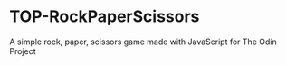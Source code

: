 # TOP-RockPaperScissors
A simple rock, paper, scissors game made with JavaScript for The Odin Project
